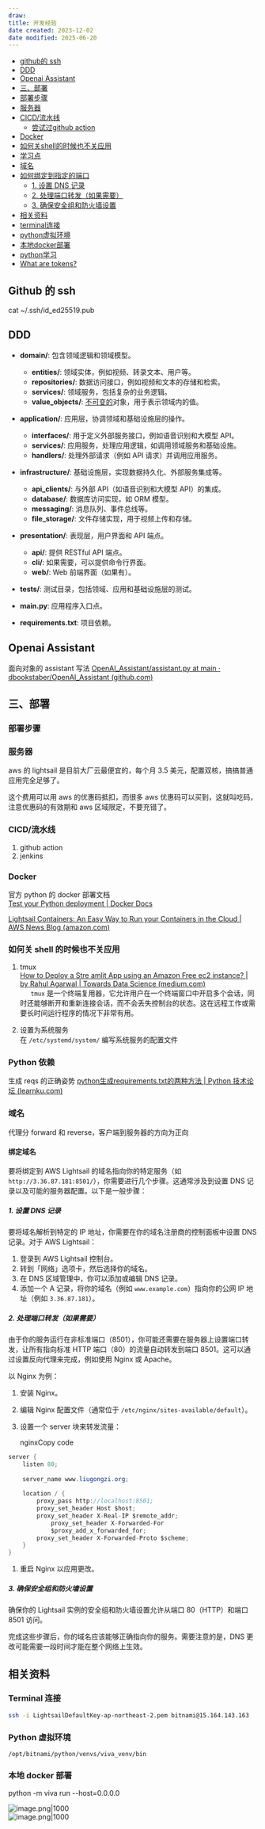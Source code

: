 ```yaml
---
draw:
title: 开发经验
date created: 2023-12-02
date modified: 2025-06-20
---
```

- [github的 ssh](#github%E7%9A%84%20ssh)
- [DDD](#DDD)
- [Openai Assistant](#Openai%20Assistant)
- [三、部署](#%E4%B8%89%E3%80%81%E9%83%A8%E7%BD%B2)
- [部署步骤](#%E9%83%A8%E7%BD%B2%E6%AD%A5%E9%AA%A4)
- [服务器](#%E6%9C%8D%E5%8A%A1%E5%99%A8)
- [CICD/流水线](#CICD/%E6%B5%81%E6%B0%B4%E7%BA%BF)
	- [尝试过github action](#%E5%B0%9D%E8%AF%95%E8%BF%87github%20action)
- [Docker](#Docker)
- [如何关shell的时候也不关应用](#%E5%A6%82%E4%BD%95%E5%85%B3shell%E7%9A%84%E6%97%B6%E5%80%99%E4%B9%9F%E4%B8%8D%E5%85%B3%E5%BA%94%E7%94%A8)
- [学习点](#%E5%AD%A6%E4%B9%A0%E7%82%B9)
- [域名](#%E5%9F%9F%E5%90%8D)
- [如何绑定到指定的端口](#%E5%A6%82%E4%BD%95%E7%BB%91%E5%AE%9A%E5%88%B0%E6%8C%87%E5%AE%9A%E7%9A%84%E7%AB%AF%E5%8F%A3)
	- [1. 设置 DNS 记录](#1.%20%E8%AE%BE%E7%BD%AE%20DNS%20%E8%AE%B0%E5%BD%95)
	- [2. 处理端口转发（如果需要）](#2.%20%E5%A4%84%E7%90%86%E7%AB%AF%E5%8F%A3%E8%BD%AC%E5%8F%91%EF%BC%88%E5%A6%82%E6%9E%9C%E9%9C%80%E8%A6%81%EF%BC%89)
	- [3. 确保安全组和防火墙设置](#3.%20%E7%A1%AE%E4%BF%9D%E5%AE%89%E5%85%A8%E7%BB%84%E5%92%8C%E9%98%B2%E7%81%AB%E5%A2%99%E8%AE%BE%E7%BD%AE)
- [相关资料](#%E7%9B%B8%E5%85%B3%E8%B5%84%E6%96%99)
- [terminal连接](#terminal%E8%BF%9E%E6%8E%A5)
- [python虚拟环境](#python%E8%99%9A%E6%8B%9F%E7%8E%AF%E5%A2%83)
- [本地docker部署](#%E6%9C%AC%E5%9C%B0docker%E9%83%A8%E7%BD%B2)
- [python学习](#python%E5%AD%A6%E4%B9%A0)
- [What are tokens?](#What%20are%20tokens?)

## Github 的 ssh

cat ~/.ssh/id_ed25519.pub

## DDD

- **domain/**: 包含领域逻辑和领域模型。
    
    - **entities/**: 领域实体，例如视频、转录文本、用户等。
    - **repositories/**: 数据访问接口，例如视频和文本的存储和检索。
    - **services/**: 领域服务，包括复杂的业务逻辑。
    - **value_objects/**: [不可变的](不可变的.md)对象，用于表示领域内的值。
- **application/**: 应用层，协调领域和基础设施层的操作。
    
    - **interfaces/**: 用于定义外部服务接口，例如语音识别和大模型 API。
    - **services/**: 应用服务，处理应用逻辑，如调用领域服务和基础设施。
    - **handlers/**: 处理外部请求（例如 API 请求）并调用应用服务。
- **infrastructure/**: 基础设施层，实现数据持久化、外部服务集成等。
    
    - **api_clients/**: 与外部 API（如语音识别和大模型 API）的集成。
    - **database/**: 数据库访问实现，如 ORM 模型。
    - **messaging/**: 消息队列、事件总线等。
    - **file_storage/**: 文件存储实现，用于视频上传和存储。
- **presentation/**: 表现层，用户界面和 API 端点。
    
    - **api/**: 提供 RESTful API 端点。
    - **cli/**: 如果需要，可以提供命令行界面。
    - **web/**: Web 前端界面（如果有）。
- **tests/**: 测试目录，包括领域、应用和基础设施层的测试。
    
- **main.py**: 应用程序入口点。
    
- **requirements.txt**: 项目依赖。
    

## Openai Assistant

面向对象的 assistant 写法 [OpenAI_Assistant/assistant.py at main · dbookstaber/OpenAI_Assistant (github.com)](https://github.com/dbookstaber/OpenAI_Assistant/blob/main/assistant.py)

## 三、部署

### 部署步骤

### 服务器

aws 的 lightsail 是目前大厂云最便宜的，每个月 3.5 美元，配置双核，搞搞普通应用完全足够了。  

  

这个费用可以用 aws 的优惠码抵扣，而很多 aws 优惠码可以买到，这就叫吃码，注意优惠码的有效期和 aws 区域限定，不要充错了。

### CICD/流水线

1. github action
2. jenkins

### Docker

官方 python 的 docker 部署文档  
[Test your Python deployment | Docker Docs](https://docs.docker.com/language/python/deploy/)

[Lightsail Containers: An Easy Way to Run your Containers in the Cloud | AWS News Blog (amazon.com)](https://aws.amazon.com/blogs/aws/lightsail-containers-an-easy-way-to-run-your-containers-in-the-cloud/)

### 如何关 shell 的时候也不关应用

1. tmux  
[How to Deploy a Stre amlit App using an Amazon Free ec2 instance? | by Rahul Agarwal | Towards Data Science (medium.com)](https://medium.com/p/416a41f69dc3)  
`   tmux` 是一个终端复用器，它允许用户在一个终端窗口中开启多个会话，同时还能够断开和重新连接会话，而不会丢失控制台的状态。这在远程工作或需要长时间运行程序的情况下非常有用。

2. 设置为系统服务  
在 `/etc/systemd/system/` 编写系统服务的配置文件

### Python 依赖

生成 reqs 的正确姿势 [python生成requirements.txt的两种方法 | Python 技术论坛 (learnku.com)](https://learnku.com/articles/47470)

### 域名

代理分 forward 和 reverse，客户端到服务器的方向为正向

#### 绑定域名

要将绑定到 AWS Lightsail 的域名指向你的特定服务（如 `http://3.36.87.181:8501/`），你需要进行几个步骤。这通常涉及到设置 DNS 记录以及可能的服务器配置。以下是一般步骤：

##### 1. 设置 DNS 记录

要将域名解析到特定的 IP 地址，你需要在你的域名注册商的控制面板中设置 DNS 记录。对于 AWS Lightsail：

1. 登录到 AWS Lightsail 控制台。
2. 转到「网络」选项卡，然后选择你的域名。
3. 在 DNS 区域管理中，你可以添加或编辑 DNS 记录。
4. 添加一个 A 记录，将你的域名（例如 `www.example.com`）指向你的公网 IP 地址（例如 `3.36.87.181`）。

##### 2. 处理端口转发（如果需要）

由于你的服务运行在非标准端口（8501），你可能还需要在服务器上设置端口转发，让所有指向标准 HTTP 端口（80）的流量自动转发到端口 8501。这可以通过设置反向代理来完成，例如使用 Nginx 或 Apache。

以 Nginx 为例：

1. 安装 Nginx。
    
2. 编辑 Nginx 配置文件（通常位于 `/etc/nginx/sites-available/default`）。
    
3. 设置一个 server 块来转发流量：
    

    nginxCopy code

```Java
server {     
	listen 80;  
	   
	server_name www.liugongzi.org;
	
	location / {        
		proxy_pass http://localhost:8501;         
		proxy_set_header Host $host;         
		proxy_set_header X-Real-IP $remote_addr;   
			proxy_set_header X-Forwarded-For
			$proxy_add_x_forwarded_for;         
		proxy_set_header X-Forwarded-Proto $scheme;     
	} 
}
```

1. 重启 Nginx 以应用更改。
    

##### 3. 确保安全组和防火墙设置

确保你的 Lightsail 实例的安全组和防火墙设置允许从端口 80（HTTP）和端口 8501 访问。

完成这些步骤后，你的域名应该能够正确指向你的服务。需要注意的是，DNS 更改可能需要一段时间才能在整个网络上生效。

## 相关资料

### Terminal 连接

```bash
ssh -i LightsailDefaultKey-ap-northeast-2.pem bitnami@15.164.143.163
```

### Python 虚拟环境

```shell
/opt/bitnami/python/venvs/viva_venv/bin
```

### 本地 docker 部署

python -m viva run --host=0.0.0.0

![image.png|1000](https://cdn.jsdelivr.net/gh/Leoyishou/imageHosting@main/img/20231220200129.png)  
![image.png|1000](https://cdn.jsdelivr.net/gh/Leoyishou/imageHosting@main/img/20231220200504.png)
